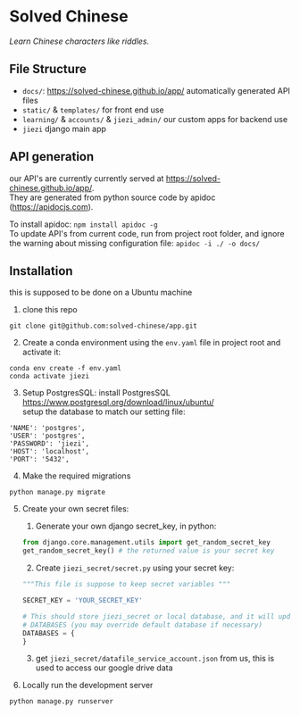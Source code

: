# Solved Chinese

*Learn Chinese characters like riddles.*

## File Structure
- `docs/`: <https://solved-chinese.github.io/app/> automatically generated API files
- `static/` & `templates/` for front end use
-  `learning/` & `accounts/` & `jiezi_admin/` our custom apps for backend use
- `jiezi` django main app

## API generation
our API's are currently currently served at <https://solved-chinese.github.io/app/>.  
 They are generated from python source code by apidoc (<https://apidocjs.com>).  
 
 To install apidoc:   `npm install apidoc -g`  
 To update API's from current code, run from project root folder, and ignore the warning about missing configuration file: `apidoc -i ./ -o docs/` 

## Installation
this is supposed to be done on a Ubuntu machine
1. clone this repo
```shell script
git clone git@github.com:solved-chinese/app.git
```
2. Create a conda environment using the `env.yaml` file in project root and activate it:
```shell script
conda env create -f env.yaml
conda activate jiezi
```
3. Setup PostgresSQL:
install PostgresSQL <https://www.postgresql.org/download/linux/ubuntu/>  
setup the database to match our setting file:
```
'NAME': 'postgres',
'USER': 'postgres',
'PASSWORD': 'jiezi',
'HOST': 'localhost',
'PORT': '5432',
```
4. Make the required migrations
```shell script
python manage.py migrate
```
5. Create your own secret files:
    1. Generate your own django secret_key, in python:  
    
   ``` python
   from django.core.management.utils import get_random_secret_key  
   get_random_secret_key() # the returned value is your secret key
   ```  
   
    2. Create `jiezi_secret/secret.py` using your secret key:  
    
    ```python
   """This file is suppose to keep secret variables """
    
    SECRET_KEY = 'YOUR_SECRET_KEY'
    
    # This should store jiezi_secret or local database, and it will update setting
    # DATABASES (you may override default database if necessary)
    DATABASES = {
    }
   ```
   
   3. get `jiezi_secret/datafile_service_account.json` from us, this is used to access our google drive data 

6. Locally run the development server
```shell script
python manage.py runserver
```
